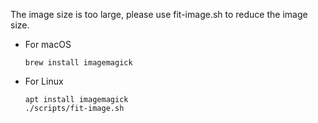 The image size is too large, please use fit-image.sh to reduce the image size.

- For macOS

  ```shell
  brew install imagemagick
  ```
  
- For Linux

    ```shell
    apt install imagemagick
    ./scripts/fit-image.sh
    ```


